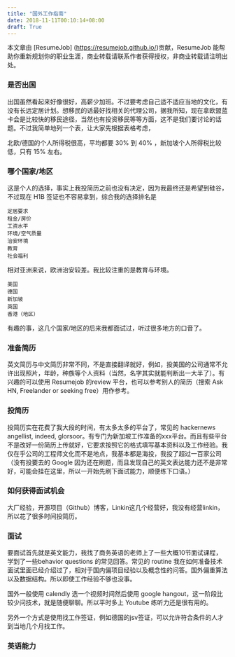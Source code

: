 ```yaml
---
title: "国外工作指南"
date: 2018-11-11T00:10:14+08:00
draft: True
---
```


本文章由 [ResumeJob] (https://resumejob.github.io/)贡献，ResumeJob 能帮助你重新规划你的职业生涯，商业转载请联系作者获得授权，非商业转载请注明出处。

### 是否出国
出国虽然看起来好像很好，高薪少加班。不过要考虑自己适不适应当地的文化，有没有长远定居计划。想移民的话最好找相关的代理公司，据我所知，现在拿欧盟蓝卡会是比较快的移民途径，当然也有投资移民等等方面，这不是我们要讨论的话题。不过我简单地列一个表，让大家先根据表格考虑，


北欧/德国的个人所得税很高，平均都要 30% 到 40% ，新加坡个人所得税比较低，只有 15% 左右。

### 哪个国家/地区
这是个人的选择，事实上我投简历之前也没有决定，因为我最终还是希望到硅谷，不过现在 H1B 签证也不容易拿到，综合我的选择排名是

    定居要求
    租金/房价
    工资水平
    环境/空气质量
    治安环境    
    教育
    社会福利

相对亚洲来说，欧洲治安较差。我比较注重的是教育与环境。

    美国
    德国
    新加坡
    英国
    香港（地区）

有趣的事，这几个国家/地区的后来我都面试过，听过很多地方的口音了。

### 准备简历
英文简历与中文简历非常不同，不是直接翻译就好，例如，投美国的公司通常不允许出现照片，年龄，种族等个人资料（当然，名字其实就能判断出一大半了）。有兴趣的可以使用 Resumejob 的review 平台，也可以参考别人的简历（搜索 Ask HN, Freelander or seeking free）用作参考。

### 投简历
投简历实在花费了我大段的时间，有太多太多的平台了，常见的 hackernews angellist, indeed, glorsoor。有专门为新加坡工作准备的xxx平台。而且有些平台不是改好一份简历上传就好，它要求按照它的格式填写基本资料以及工作经验。我仅在乎公司的工程师文化而不是地点，我基本都是海投，我投了超过一百家公司（没有投要去的 Google 因为还在刷题，而且发现自己的英文表达能力还不是非常好，可能会挂在这里，所以一开始先刷下面试能力，顺便练下口语。）

### 如何获得面试机会
大厂经验，开源项目（Github）博客，Linkin这几个经营好，我没有经营linkin，所以花了很多时间投简历。

### 面试
要面试首先就是英文能力，我找了商务英语的老师上了一些大概10节面试课程，学到了一些behavior questions 的常见回答。常见的 routine 我在如何准备技术面试里面已经介绍过了，相对于国内偏项目经验以及概念性的问答。国外偏重算法以及数据结构。所以即使工作经验不够也没事。

国外一般使用 calendly 选一个视频时间然后使用 google hangout，这一阶段比较少问技术，就是随便聊聊。所以平时多上 Youtube 练听力还是很有用的。

另外一个方式是使用找工作签证，例如德国的jsv签证，可以允许符合条件的人才到当地几个月找工作。

### 英语能力
